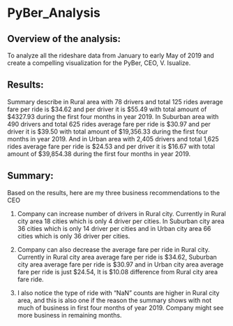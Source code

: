 # PyBer_Analysis

## Overview of the analysis:
To analyze all the rideshare data from January to early May of 2019 and create a compelling visualization for the PyBer, CEO, V. Isualize.

## Results: 
Summary describe in Rural area with 78 drivers and total 125 rides average fare per ride is $34.62 and per driver it is $55.49 with total amount of $4327.93 during the first four months in year 2019.
In Suburban area with 490 drivers and total 625 rides average fare per ride is $30.97 and per driver it is $39.50 with total amount of $19,356.33 during the first four months in year 2019.
And in Urban area with 2,405 drivers and total 1,625 rides average fare per ride is $24.53 and per driver it is $16.67 with total amount of $39,854.38 during the first four months in year 2019.

## Summary: 
Based on the results, here are my three business recommendations to the CEO
1)	Company can increase number of drivers in Rural city. Currently in Rural city area 18 cities which is only 4 driver per cities. In Suburban city area 36 cities which is only 14 driver per cities and in Urban city area 66 cities which is only 36 driver per cities.

2)	Company can also decrease the average fare per ride in Rural city. Currently in Rural city area average fare per ride is $34.62, Suburban city area average fare per ride is $30.97 and in Urban city area average fare per ride is just $24.54, It is $10.08 difference from Rural city area fare ride.

3)	I also notice the type of ride with “NaN” counts are higher in Rural city area, and this is also one if the reason the summary shows with not much of business in first four months of year 2019. Company might see more business in remaining months.
